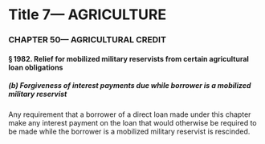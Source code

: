 
# Title 7— AGRICULTURE
### CHAPTER 50— AGRICULTURAL CREDIT
#### § 1982. Relief for mobilized military reservists from certain agricultural loan obligations
##### (b) Forgiveness of interest payments due while borrower is a mobilized military reservist

Any requirement that a borrower of a direct loan made under this chapter make any interest payment on the loan that would otherwise be required to be made while the borrower is a mobilized military reservist is rescinded.
